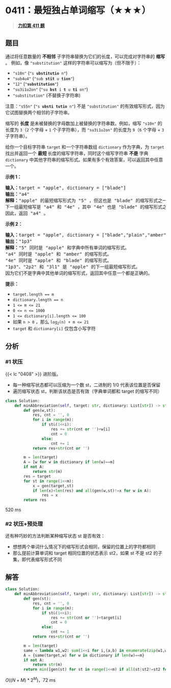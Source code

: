 # 0411：最短独占单词缩写（★★★）


> <u>**[力扣第 411 题](https://leetcode.cn/problems/minimum-unique-word-abbreviation/)**</u>

## 题目

<p>通过将任意数量的 <strong>不相邻</strong> 子字符串替换为它们的长度，可以完成对字符串的 <strong>缩写</strong> 。 例如，像 <code>"substitution"</code> 这样的字符串可以缩写为（但不限于）：</p>

<ul>
<li><code>"s10n"</code> (<code>"s <strong>ubstitutio</strong> n"</code>)</li>
<li><code>"sub4u4"</code> (<code>"sub <strong>stit</strong> u <strong>tion</strong>"</code>)</li>
<li><code>"12"</code> (<code>"<strong>substitution</strong>"</code>)</li>
<li><code>"su3i1u2on"</code> (<code>"su <strong>bst</strong> i <strong>t</strong> u <strong>ti</strong> on"</code>)</li>
<li><code>"substitution"</code> (不替换子字符串)</li>
</ul>

<p>注意：<code>"s55n"</code> (<code>"s <strong>ubsti</strong> <strong>tutio</strong> n"</code>) 不是 <code>"substitution"</code> 的有效缩写形式，因为它试图替换两个相邻的子字符串。</p>

<p>缩写的 <strong>长度</strong> 是未被替换的字母数加上被替换的字符串数。例如，缩写 <code>"s10n"</code> 的长度为 <code>3</code>（<code>2</code> 个字母 + <code>1</code> 个子字符串），而 <code>"su3i1u2on"</code> 的长度为 <code>9</code>（<code>6</code> 个字母 + <code>3</code> 子字符串）。</p>

<p>给你一个目标字符串 <code>target</code> 和一个字符串数组 <code>dictionary</code> 作为字典，为<em> </em><code>target</code> 找出并返回一个 <strong>最短 </strong>长度的缩写字符串，同时这个缩写字符串 <strong>不是</strong> 字典 <code>dictionary</code> 中其他字符串的缩写形式。如果有多个有效答案，可以返回其中任意一个。</p>



<p><strong>示例 1：</strong></p>

<pre>
<strong>输入：</strong>target = "apple", dictionary = ["blade"]
<strong>输出：</strong>"a4"
<strong>解释：</strong>"apple" 的最短缩写形式为 "5" ，但这也是 "blade" 的缩写形式之一。
下一组最短缩写是 "a4" 和 "4e" ，其中 "4e" 也是 "blade" 的缩写形式之一，而 "a4" 不是。
因此，返回 "a4" 。
</pre>

<p><strong>示例 2：</strong></p>

<pre>
<strong>输入：</strong>target = "apple", dictionary = ["blade","plain","amber"]
<strong>输出：</strong>"1p3"
<strong>解释：</strong>"5" 同时是 "apple" 和字典中所有单词的缩写形式。
"a4" 同时是 "apple" 和 "amber" 的缩写形式。
"4e" 同时是 "apple" 和 "blade" 的缩写形式。
"1p3"、"2p2" 和 "3l1" 是 "apple" 的下一组最短缩写形式。
因为它们不是字典中其他单词的缩写形式，返回其中任意一个都是正确的。
</pre>



<p><strong>提示：</strong></p>

<ul>
<li><code>target.length == m</code></li>
<li><code>dictionary.length == n</code></li>
<li><code>1 &lt;= m &lt;= 21</code></li>
<li><code>0 &lt;= n &lt;= 1000</code></li>
<li><code>1 &lt;= dictionary[i].length &lt;= 100</code></li>
<li>如果 <code>n &gt; 0</code> ，那么 <code>log<sub>2</sub>(n) + m &lt;= 21</code></li>
<li><code>target</code> 和 <code>dictionary[i]</code> 仅包含小写字符</li>
</ul>




## 分析

### #1 状压

{{< lc  "0408" >}} 进阶版。
- 每一种缩写状态都可以压缩为一个数 st，二进制的 1/0 代表该位置是否保留
- 遍历缩写状态 st，判断该状态是否有效（字典单词都和 target 的缩写不同）

```python
class Solution:
    def minAbbreviation(self, target: str, dictionary: List[str]) -> str:
        def gen(w,st):
            res, cnt = '', 0
            for i in range(m):
                if st&(1<<i):
                    res += str(cnt or '')+w[i]
                    cnt = 0
                else:
                    cnt += 1
            return res+str(cnt or '')

        m = len(target)
        A = [w for w in dictionary if len(w)==m]
        if not A:
            return str(m)
        res = target
        for st in range(1<<m):
            x = gen(target,st)
            if len(x)<len(res) and all(gen(w,st)!=x for w in A):
                res = x
        return res
```
520 ms

### #2 状压+预处理

还有种巧妙的方法判断某种缩写状态 st 是否有效：
- 想想两个单词什么情况下的缩写形式会相同，保留的位置上的字符都相同
- 那么提前计算单词和 target 相同位置的状态表示 st2，如果 st 不是 st2 的子集，即代表缩写形式不同

## 解答

```python
class Solution:
    def minAbbreviation(self, target: str, dictionary: List[str]) -> str:
        def gen(st):
            res, cnt = '', 0
            for i in range(m):
                if st&(1<<i):
                    res += str(cnt or '')+target[i]
                    cnt = 0
                else:
                    cnt += 1
            return res+str(cnt or '')

        m = len(target)
        same = lambda w1,w2: sum(1<<i for i,(a,b) in enumerate(zip(w1,w2)) if a==b)
        A = {same(target,w) for w in dictionary if len(w)==m}
        if not A:
            return str(m)
        return min([gen(st) for st in range(1<<m) if all(st|st2!=st2 for st2 in A)],key=len)
```

$O((N+M)*2^M)$，72 ms
